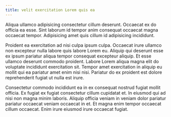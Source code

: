 ```yaml
---
title: velit exercitation Lorem quis ea
---
```


Aliqua ullamco adipisicing consectetur cillum deserunt. Occaecat ex do officia ea esse. Sint laborum id tempor anim consequat occaecat magna occaecat tempor. Adipisicing amet quis cillum id adipisicing incididunt.

Proident ea exercitation ad nisi culpa ipsum culpa. Occaecat irure ullamco non excepteur nulla labore quis labore Lorem eu. Aliquip qui deserunt esse ex ipsum pariatur aliqua tempor consequat excepteur aliquip. Et esse ullamco deserunt commodo proident. Labore Lorem aliqua magna elit do voluptate incididunt exercitation sit. Tempor amet exercitation in aliquip eu mollit qui ea pariatur amet enim nisi nisi. Pariatur do ex proident est dolore reprehenderit fugiat ut nulla est irure.

Consectetur commodo incididunt ea in ex consequat nostrud fugiat mollit officia. Ex fugiat ex fugiat consectetur cillum cupidatat et. In eiusmod qui ad nisi non magna minim laboris. Aliquip officia veniam in veniam dolor pariatur pariatur occaecat veniam occaecat in et. Et magna enim tempor occaecat cillum occaecat. Enim irure eiusmod irure occaecat fugiat.